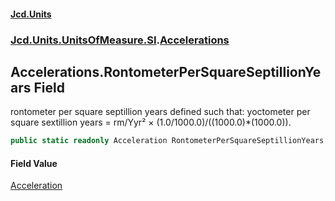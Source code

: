 #### [Jcd.Units](index 'index')
### [Jcd.Units.UnitsOfMeasure.SI](Jcd.Units.UnitsOfMeasure.SI 'Jcd.Units.UnitsOfMeasure.SI').[Accelerations](Accelerations 'Jcd.Units.UnitsOfMeasure.SI.Accelerations')

## Accelerations.RontometerPerSquareSeptillionYears Field

rontometer per square septillion years defined such that: yoctometer per square sextillion years = rm/Yyr² ×
(1.0/1000.0)/((1000.0)*(1000.0)).

```csharp
public static readonly Acceleration RontometerPerSquareSeptillionYears;
```

#### Field Value
[Acceleration](Acceleration 'Jcd.Units.UnitTypes.Acceleration')